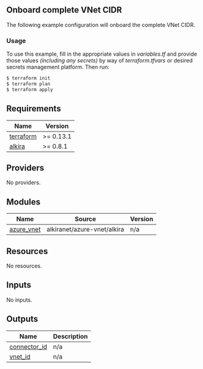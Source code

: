 ## Onboard complete VNet CIDR
The following example configuration will onboard the complete VNet CIDR.

### Usage
To use this example, fill in the appropriate values in _variables.tf_ and provide those values _(including any secrets)_ by way of _terraform.tfvars_ or desired secrets management platform. Then run:

```bash
$ terraform init
$ terraform plan
$ terraform apply
```
<!-- BEGIN_TF_DOCS -->
## Requirements

| Name | Version |
|------|---------|
| <a name="requirement_terraform"></a> [terraform](#requirement\_terraform) | >= 0.13.1 |
| <a name="requirement_alkira"></a> [alkira](#requirement\_alkira) | >= 0.8.1 |

## Providers

No providers.

## Modules

| Name | Source | Version |
|------|--------|---------|
| <a name="module_azure_vnet"></a> [azure\_vnet](#module\_azure\_vnet) | alkiranet/azure-vnet/alkira | n/a |

## Resources

No resources.

## Inputs

No inputs.

## Outputs

| Name | Description |
|------|-------------|
| <a name="output_connector_id"></a> [connector\_id](#output\_connector\_id) | n/a |
| <a name="output_vnet_id"></a> [vnet\_id](#output\_vnet\_id) | n/a |
<!-- END_TF_DOCS -->